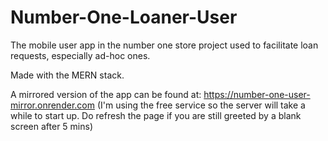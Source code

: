 # Number-One-Loaner-User

The mobile user app in the number one store project used to facilitate loan requests, especially ad-hoc ones.

Made with the MERN stack.

A mirrored version of the app can be found at: https://number-one-user-mirror.onrender.com (I'm using the free service so the server will take a while to start up. Do refresh the page if you are still greeted by a blank screen after 5 mins)
